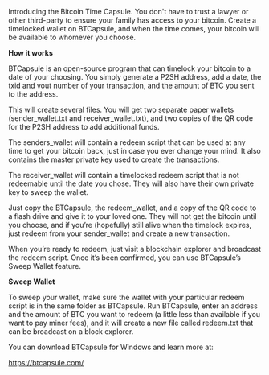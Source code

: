 Introducing the Bitcoin Time Capsule. You don't have to trust a lawyer or other third-party to ensure your family has access to your bitcoin. Create a timelocked wallet on BTCapsule, and when the time comes, your bitcoin will be available to whomever you choose.


<b>How it works</b>


BTCapsule is an open-source program that can timelock your bitcoin to a date of your choosing. You simply generate a P2SH address, add a date, the txid and vout number of your transaction, and the amount of BTC you sent to the address.

This will create several files. You will get two separate paper wallets (sender_wallet.txt and receiver_wallet.txt), and two copies of the QR code for the P2SH address to add additional funds. 

The senders_wallet will contain a redeem script that can be used at any time to get your bitcoin back, just in case you ever change your mind. It also contains the master private key used to create the transactions.

The receiver_wallet will contain a timelocked redeem script that is not redeemable until the date you chose. They will also have their own private key to sweep the wallet.

Just copy the BTCapsule, the redeem_wallet, and a copy of the QR code to a flash drive and give it to your loved one. They will not get the bitcoin until you choose, and if you’re (hopefully) still alive when the timelock expires, just redeem from your sender_wallet and create a new transaction.

When you’re ready to redeem, just visit a blockchain explorer and broadcast the redeem script. Once it’s been confirmed, you can use BTCapsule’s Sweep Wallet feature.

<b>Sweep Wallet</b>

To sweep your wallet, make sure the wallet with your particular redeem script is in the same folder as BTCapsule. Run BTCapsule, enter an address and the amount of BTC you want to redeem (a little less than available if you want to pay miner fees), and it will create a new file called redeem.txt that can be broadcast on a block explorer.

You can download BTCapsule for Windows and learn more at:

https://btcapsule.com/

